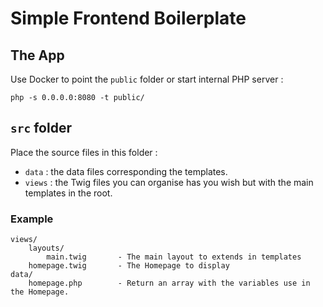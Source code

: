 # Simple Frontend Boilerplate

## The App

Use Docker to point the `public` folder or start internal PHP server :

    php -s 0.0.0.0:8080 -t public/

## `src` folder

Place the source files in this folder : 

- `data` : the data files corresponding the templates.
- `views` : the Twig files you can organise has you wish but with the main templates in the root.

### Example

    views/
        layouts/
            main.twig       - The main layout to extends in templates
        homepage.twig       - The Homepage to display
    data/
        homepage.php        - Return an array with the variables use in the Homepage.